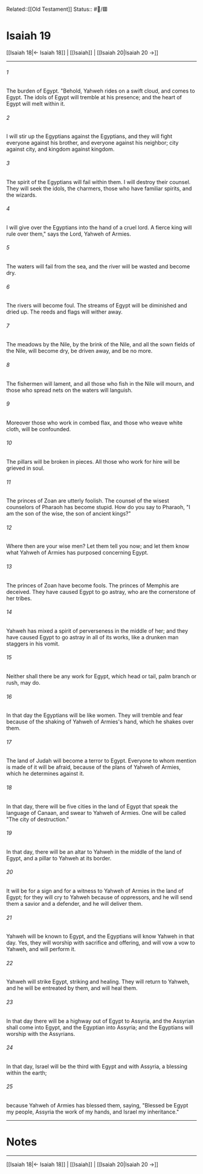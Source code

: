 Related::[[Old Testament]]
Status:: #📖/🟥
# Isaiah 19

[[Isaiah 18|← Isaiah 18]] | [[Isaiah]] | [[Isaiah 20|Isaiah 20 →]]
***



###### 1 
The burden of Egypt. "Behold, Yahweh rides on a swift cloud, and comes to Egypt. The idols of Egypt will tremble at his presence; and the heart of Egypt will melt within it. 

###### 2 
I will stir up the Egyptians against the Egyptians, and they will fight everyone against his brother, and everyone against his neighbor; city against city, and kingdom against kingdom. 

###### 3 
The spirit of the Egyptians will fail within them. I will destroy their counsel. They will seek the idols, the charmers, those who have familiar spirits, and the wizards. 

###### 4 
I will give over the Egyptians into the hand of a cruel lord. A fierce king will rule over them," says the Lord, Yahweh of Armies. 

###### 5 
The waters will fail from the sea, and the river will be wasted and become dry. 

###### 6 
The rivers will become foul. The streams of Egypt will be diminished and dried up. The reeds and flags will wither away. 

###### 7 
The meadows by the Nile, by the brink of the Nile, and all the sown fields of the Nile, will become dry, be driven away, and be no more. 

###### 8 
The fishermen will lament, and all those who fish in the Nile will mourn, and those who spread nets on the waters will languish. 

###### 9 
Moreover those who work in combed flax, and those who weave white cloth, will be confounded. 

###### 10 
The pillars will be broken in pieces. All those who work for hire will be grieved in soul. 

###### 11 
The princes of Zoan are utterly foolish. The counsel of the wisest counselors of Pharaoh has become stupid. How do you say to Pharaoh, "I am the son of the wise, the son of ancient kings?" 

###### 12 
Where then are your wise men? Let them tell you now; and let them know what Yahweh of Armies has purposed concerning Egypt. 

###### 13 
The princes of Zoan have become fools. The princes of Memphis are deceived. They have caused Egypt to go astray, who are the cornerstone of her tribes. 

###### 14 
Yahweh has mixed a spirit of perverseness in the middle of her; and they have caused Egypt to go astray in all of its works, like a drunken man staggers in his vomit. 

###### 15 
Neither shall there be any work for Egypt, which head or tail, palm branch or rush, may do. 

###### 16 
In that day the Egyptians will be like women. They will tremble and fear because of the shaking of Yahweh of Armies's hand, which he shakes over them. 

###### 17 
The land of Judah will become a terror to Egypt. Everyone to whom mention is made of it will be afraid, because of the plans of Yahweh of Armies, which he determines against it. 

###### 18 
In that day, there will be five cities in the land of Egypt that speak the language of Canaan, and swear to Yahweh of Armies. One will be called "The city of destruction." 

###### 19 
In that day, there will be an altar to Yahweh in the middle of the land of Egypt, and a pillar to Yahweh at its border. 

###### 20 
It will be for a sign and for a witness to Yahweh of Armies in the land of Egypt; for they will cry to Yahweh because of oppressors, and he will send them a savior and a defender, and he will deliver them. 

###### 21 
Yahweh will be known to Egypt, and the Egyptians will know Yahweh in that day. Yes, they will worship with sacrifice and offering, and will vow a vow to Yahweh, and will perform it. 

###### 22 
Yahweh will strike Egypt, striking and healing. They will return to Yahweh, and he will be entreated by them, and will heal them. 

###### 23 
In that day there will be a highway out of Egypt to Assyria, and the Assyrian shall come into Egypt, and the Egyptian into Assyria; and the Egyptians will worship with the Assyrians. 

###### 24 
In that day, Israel will be the third with Egypt and with Assyria, a blessing within the earth; 

###### 25 
because Yahweh of Armies has blessed them, saying, "Blessed be Egypt my people, Assyria the work of my hands, and Israel my inheritance."

---
# Notes


***
[[Isaiah 18|← Isaiah 18]] | [[Isaiah]] | [[Isaiah 20|Isaiah 20 →]]
